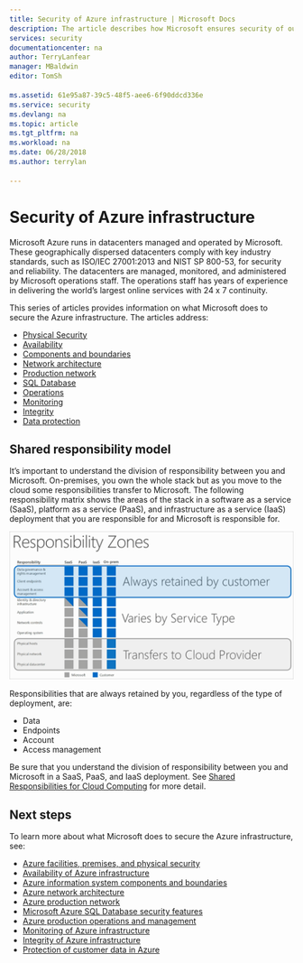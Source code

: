 ```yaml
---
title: Security of Azure infrastructure | Microsoft Docs
description: The article describes how Microsoft ensures security of our Azure datacenters.
services: security
documentationcenter: na
author: TerryLanfear
manager: MBaldwin
editor: TomSh

ms.assetid: 61e95a87-39c5-48f5-aee6-6f90ddcd336e
ms.service: security
ms.devlang: na
ms.topic: article
ms.tgt_pltfrm: na
ms.workload: na
ms.date: 06/28/2018
ms.author: terrylan

---
```


# Security of Azure infrastructure
Microsoft Azure runs in datacenters managed and operated by Microsoft. These geographically dispersed datacenters comply with key industry standards, such as ISO/IEC 27001:2013 and NIST SP 800-53, for security and reliability. The datacenters are managed, monitored, and administered by Microsoft operations staff. The operations staff has years of experience in delivering the world’s largest online services with 24 x 7 continuity.

This series of articles provides information on what Microsoft does to secure the Azure infrastructure. The articles address:

- [Physical Security](azure-physical-security.md)
- [Availability](azure-infrastructure-availability.md)
- [Components and boundaries](azure-infrastructure-components.md)
- [Network architecture](azure-infrastructure-network.md)
- [Production network](azure-production-network.md)
- [SQL Database](azure-infrastructure-sql.md)
- [Operations](azure-infrastructure-operations.md)
- [Monitoring](azure-infrastructure-monitoring.md)
- [Integrity](azure-infrastructure-integrity.md)
- [Data protection](azure-protection-of-customer-data.md)

## Shared responsibility model
It’s important to understand the division of responsibility between you and Microsoft. On-premises, you own the whole stack but as you move to the cloud some responsibilities transfer to Microsoft. The following responsibility matrix shows the areas of the stack in a software as a service (SaaS), platform as a service (PaaS), and infrastructure as a service (IaaS) deployment that you are responsible for and Microsoft is responsible for.

![Shared responsibility][1]

Responsibilities that are always retained by you, regardless of the type of deployment, are:

- Data
- Endpoints
- Account
- Access management

Be sure that you understand the division of responsibility between you and Microsoft in a SaaS, PaaS, and IaaS deployment. See [Shared Responsibilities for Cloud Computing](https://gallery.technet.microsoft.com/Shared-Responsibilities-81d0ff91/file/153019/1/Shared%20responsibilities%20for%20cloud%20computing.pdf) for more detail.

## Next steps
To learn more about what Microsoft does to secure the Azure infrastructure, see:

- [Azure facilities, premises, and physical security](azure-physical-security.md)
- [Availability of Azure infrastructure](azure-infrastructure-availability.md)
- [Azure information system components and boundaries](azure-infrastructure-components.md)
- [Azure network architecture](azure-infrastructure-network.md)
- [Azure production network](azure-production-network.md)
- [Microsoft Azure SQL Database security features](azure-infrastructure-sql.md)
- [Azure production operations and management](azure-infrastructure-operations.md)
- [Monitoring of Azure infrastructure](azure-infrastructure-monitoring.md)
- [Integrity of Azure infrastructure](azure-infrastructure-integrity.md)
- [Protection of customer data in Azure](azure-protection-of-customer-data.md)

<!--Image references-->
[1]: ./media/azure-security-infrastructure/responsibility-zones.png
